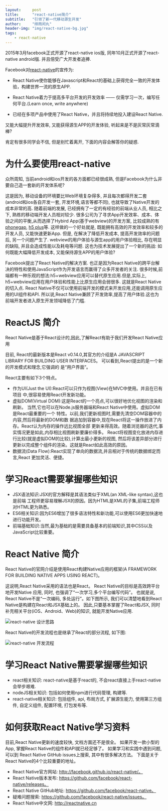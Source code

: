 ```yaml
---
layout:     post
title:      "react-native简介"
subtitle:   "引领了新一代移动源生开发"
author:     "绯雨闲丸"
header-img: "img/react-native-bg.jpg"
tags:
    - react-native
---
```


>

2015年3月facebook正式开源了react-native ios版, 同年10月正式开源了react-native android版. 并且倍受广大开发者追捧.

Facebook对[react-native][1]的宣传为:

*   React Native使你能够在Javascript和React的基础上获得完全一致的开发体验，构建世界一流的原生APP.

*   React Native着力于提高多平台开发的开发效率 —— 仅需学习一次，编写任何平台.(Learn once, write anywhere)

*   已经在多项产品中使用了React Native，并且将持续地投入建设React Native.

又能大幅提升开发效率, 又能获得源生APP的开发体验, 听起来是不是灰常灰常滴棒?

肯定有很多同学会不信, 但是别忙着离开, 下面的内容会解答你的疑惑.


# 为什么要使用react-native
众所周知, 当前android和ios开发的各方面都已经很成熟, 但是Facebook为什么非要自己造一套新的开发体系呢?

这是因为, 移动设备的环境要比Web环境复杂得多, 并且每次都得开发二套(android和ios各自开发一套, 开发环境,语言等都不同), 也就导致了Native开发的成本非常的高.
随着前端的发展, 已经拥有了一定的有经验的前端从业人员, 相比之下, 熟练的移动端开发人员相对较少.
很多公司为了寻求App开发效率、成本、体验之间的平衡,从而选择了Hybird App(基于webview)的开发方案, 比较成熟的有[phonegap][2], [h5 plus][3]等.
这样做的一个好处就是, 既能拥有高效的开发效率和较多的开发人员, 又能快速更新App.
但是, 在解决了降低开发成本, 提高开发效率的问题后, 另一个问题产生了.
webview的用户体验与源生app的用户体验相比, 存在明显的缺陷, 并且会造成性能以及耗电等问题.
这也为技术发展提出了一个新的挑战: 如何既能大幅降低开发成本, 又能保持源生APP的用户体验?

Facebook提出了React Native的解决方案.
也正是因为React Native的跨平台解决的特性和使用JavaScript作为开发语言而赢得了众多开发者的关注.
很多时候,前端都有一种乐观的想法:h5+webview应用可以替代原生应用.但是,实际上, h5+webview应用在用户体验和性能上比原生应用会弱很多.
这就是React Native的切入点.
React Native不仅可以使用前端开发的模式来开发应用,还能调用原生应用的UI组件和API.
所以说,React Native兼顾了开发效率,提高了用户体验.这也为前端开发者进入原生开发领域降低了门槛.

# ReactJS 简介

React Native是基于React设计的,因此,了解React有助于我们开发React Native应用

目前, React的最新版本是React v0.14.0,其官方的介绍是A JAVASCRIPT LIBRARY FOR BUILDING USER INTERFACES。
可以看到,React提出的是一个新的开发模式和理念,它强调的 是“用户界面”。

React主要有如下3个特点。
*   作为UI(Just the UI):React可以只作为视图(View)在MVC中使用。并且在已有项目 中,很容易使用React开发新功能。
*   虚拟DOM(Virtual DOM):这是React的一个亮点,可以很好地优化视图的渲染和刷新。 当然,它也可以在Node.js服务器端和React Native中使用。虚拟DOM是React最重要的一个 特性。以前,我们更新视图时,需要先清空DOM容器中的内容,然后将最新的DOM和数 据追加到容器中,现在React将这一操作放进了内存。React认为内存的操作远比视图全部 更新来得高效。随着浏览器的迭代,事实情况更是如此,内存相比视图刷新要廉价得多。 React将视图变化放进内存进行比较(就是虚拟DOM的比较),计算出最小更新的视图, 然后将该差异部分进行更新以完成整个组件的渲染。这就是React如此高效的原因。
*   数据流(Data Flow):React实现了单向的数据流,并且相对于传统的数据绑定而言,React 更加灵活、便捷。

# 学习React需要掌握哪些知识

*   JSX语法知识:JSX的官方解释是其语法类似于XML(an XML-like syntax),这也是前端 工程师更容易理解JSX的原因。因为HTML是XML的子集,前端工程师对HTML更为熟悉。
*   ES6相关知识:因为ES6增加了很多语法特性和新功能,可以使用ES6更加快速地进行功能开发。
*   前端基础知识:当然,最为基础的是需要具备基本的前端知识,其中CSS以及JavaScript比较重要。

# React Native 简介

React Native的官网介绍是使用React构建Native应用的框架(A FRAMEWORK FOR BUILDING NATIVE APPS USING REACT)。

这说明,React Native采用的语法也是React。
React Native的目标是高效跨平台地开发Native 应用, 同时, 也强调了“一次学习,多个平台编写代码”。
也就是说, React Native不是“一次编码, 多处运行”。如下图所示, 我们可以清楚地看到React Native是构建在React和JSX基础上的。
因此,只要基本掌握了React和JSX, 同时补充相关平台(iOS、Android、Web)的知识, 就能开发Native应用.

![react-native 设计思路][4]

React Native的开发流程也是继承了React的部分流程, 如下图:

![react-native 开发流程][5]

# 学习React Native需要掌握哪些知识

* react相关知识: react-native是基于react的, 不会react直接上手react-native会举步艰难.
* nodeJS相关知识: 包括如何使用npm进行代码管理, 构建等.
* react-native相关知识: 包括组件, api, 布局方式, 扩展源生能力, 使用第三方组件, 自定义组件, 配置环境, 打包发布等.

# 如何获取React Native学习资料

目前,React Native更新的速度较快, 文档方面还不是很全。
如果开发一款小型的App, 掌握React Native的组件和API就已经足够了。
如果学习和实践中遇到问题, 可以到 React Native GitHub issues上搜索, 其中有很多解决方法。
下面是关于React Native的4个比较重要的地址。
*   React Native官方网站: http://facebook.github.io/react-native/。
*   React Native版本发布: https://github.com/facebook/react-native/releases。
*   React Native GitHub地址: https://github.com/facebook/react-native。
*   疑难问题搜索: https://github.com/facebook/react-native/issues。
*   React Native中文网: http://reactnative.cn


[1]: http://www.reactnative.com/
[2]: http://phonegap.com/
[3]: http://www.html5plus.org/
[4]: http://cyqresig.github.io/img/react-native-design.png
[5]: http://cyqresig.github.io/img/react-native-dev.png
[6]: http://reactnative.cn
